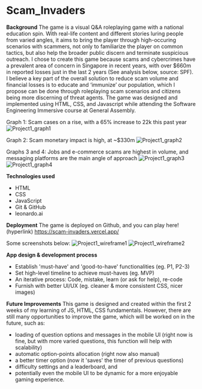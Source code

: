 # Scam_Invaders

**Background**
The game is a visual Q&A roleplaying game with a national education spin. With real-life content and different stories luring people from varied angles, it aims to bring the player through high-occuring scenarios with scammers, not only to familiarize the player on common tactics, but also help the broader public discern and terminate suspicious outreach. 
I chose to create this game because scams and cybercrimes have a prevalent area of concern in Singapore in recent years, with over $660m in reported losses just in the last 2 years (See analysis below, source: SPF).
I believe a key part of the overall solution to reduce scam volume and financial losses is to educate and ‘immunize’ our population, which I propose can be done through roleplaying scam scenarios and citizens being more discerning of threat agents. 
The game was designed and implemented using HTML, CSS, and Javascript while attending the Software Engineering Immersive course at General Assembly.

Graph 1: Scam cases on a rise, with a 65% increase to 22k this past year 
![Project1_graph1](https://github.com/justintea/Scam_Invaders/assets/37412968/2f0da4cf-29a8-4905-a38f-3d0c28148099)

Graph 2: Scam monetary impact is high, at ~$330m
![Project1_graph2](https://github.com/justintea/Scam_Invaders/assets/37412968/aa73e0fd-de91-4a23-a584-633b81b2835c)

Graphs 3 and 4: Jobs and e-commerce scams are highest in volume, and messaging platforms are the main angle of approach 
![Project1_graph3](https://github.com/justintea/Scam_Invaders/assets/37412968/4e472666-127b-422d-81a1-480b3dd27cc6)
![Project1_graph4](https://github.com/justintea/Scam_Invaders/assets/37412968/f7073f48-7ba7-4fa3-9d2c-5b9054e2c235)

**Technologies used**
- HTML
- CSS
- JavaScript
- Git & GitHub
- leonardo.ai

**Deployment**
The game is deployed on Github, and you can play here! (hyperlink)
https://scam-invaders.vercel.app/

Some screenshots below: 
![Project1_wireframe1](https://github.com/justintea/Scam_Invaders/assets/37412968/224b0f6d-4020-423e-bc06-d70ab2f9ddc4)
![Project1_wireframe2](https://github.com/justintea/Scam_Invaders/assets/37412968/4aefa70f-eb0b-4344-b689-6b78090b8b12)

**App design & development process**
- Establish 'must-have' and 'good-to-have' functionalities (eg. P1, P2-3)
- Set high-level timeline to achieve must-haves (eg. MVP)
- An iterative process: Code, mistake, learn (or ask for help), re-code
- Furnish with better UI/UX (eg. cleaner & more consistent CSS, nicer images)

**Future Improvements**
This game is designed and created within the first 2 weeks of my learning of JS, HTML, CSS fundamentals. However, there are still many opportunities to improve the game, which will be worked on in the future, such as:
- loading of question options and messages in the mobile UI (right now is fine, but with more varied questions, this function will help with scalability)
- automatic option-points allocation (right now also manual)
- a better timer option (now it 'saves' the timer of previous questions)
- difficulty settings and a leaderboard, and 
- potentially even the mobile UI to be dynamic for a more enjoyable gaming experience.
